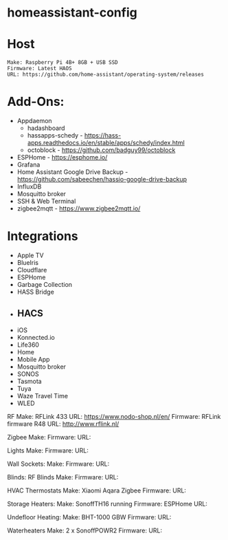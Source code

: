 # homeassistant-config
# Host
    Make: Raspberry Pi 4B+ 8GB + USB SSD
    Firmware: Latest HAOS
    URL: https://github.com/home-assistant/operating-system/releases

# Add-Ons:
- Appdaemon
  - hadashboard
  - hassapps-schedy - https://hass-apps.readthedocs.io/en/stable/apps/schedy/index.html
  - octoblock - https://github.com/badguy99/octoblock
- ESPHome - https://esphome.io/
- Grafana
- Home Assistant Google Drive Backup - https://github.com/sabeechen/hassio-google-drive-backup
- InfluxDB
- Mosquitto broker
- SSH & Web Terminal
- zigbee2mqtt - https://www.zigbee2mqtt.io/

# Integrations
- Apple TV
- BlueIris
- Cloudflare
- ESPHome
- Garbage Collection
- HASS Bridge
- HACS
    -
- iOS
- Konnected.io
- Life360
- Home
- Mobile App
- Mosquitto broker
- SONOS
- Tasmota
- Tuya
- Waze Travel Time
- WLED

RF
Make: RFLink 433
URL: https://www.nodo-shop.nl/en/
Firmware: RFLink firmware R48
URL: http://www.rflink.nl/

Zigbee
Make:
Firmware:
URL:

Lights
Make:
Firmware:
URL:

Wall Sockets:
Make:
Firmware:
URL:

Blinds:
RF Blinds
Make:
Firmware:
URL:

HVAC
Thermostats
Make: Xiaomi Aqara Zigbee
Firmware:
URL:

Storage Heaters:
Make: SonoffTH16 running
Firmware: ESPHome
URL:

Undefloor Heating:
Make: BHT-1000 GBW
Firmware:
URL:


Waterheaters
Make: 2 x SonoffPOWR2
Firmware:
URL:
